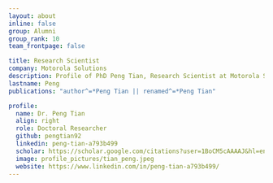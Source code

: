 ```yaml
---
layout: about
inline: false
group: Alumni
group_rank: 10
team_frontpage: false

title: Research Scientist
company: Motorola Solutions
description: Profile of PhD Peng Tian, Research Scientist at Motorola Solutions.
lastname: Peng
publications: "author^=*Peng Tian || renamed^=*Peng Tian"

profile:
  name: Dr. Peng Tian
  align: right
  role: Doctoral Researcher
  github: pengtian92
  linkedin: peng-tian-a793b499
  scholar: https://scholar.google.com/citations?user=1BoCM5cAAAAJ&hl=en
  image: profile_pictures/tian_peng.jpeg
  website: https://www.linkedin.com/in/peng-tian-a793b499/
---
```

